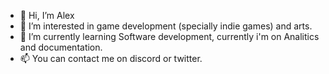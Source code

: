 - 👋 Hi, I’m Alex
- 👀 I’m interested in game development (specially indie games) and arts.
- 🌱 I’m currently learning Software development, currently i'm on Analitics and documentation.
- 📫 You can contact me on discord or twitter.
